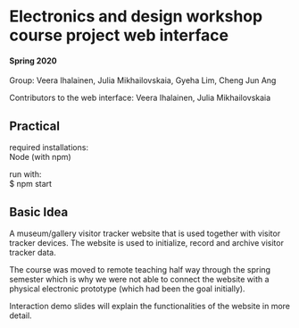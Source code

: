 <h1> Electronics and design workshop course project web interface </h1>
<h4>Spring 2020</h4>
<p>Group: Veera Ihalainen, Julia Mikhailovskaia, Gyeha Lim, Cheng Jun Ang</p>
<p>Contributors to the web interface: Veera Ihalainen, Julia Mikhailovskaia</p>

<h2>Practical</h2>
<p>required installations: </br> Node (with npm) </p>
<p>run with: </br>
  $ npm start</p>
  
<h2>Basic Idea</h2>
<p>A museum/gallery visitor tracker website that is used together with visitor tracker devices. The website is used to initialize, record and archive visitor tracker data.</p>
<p>The course was moved to remote teaching half way through the spring semester which is why we were not able to connect the website with a physical electronic prototype (which had been the goal initially). </p>
<p>Interaction demo slides will explain the functionalities of the website in more detail. </p>
